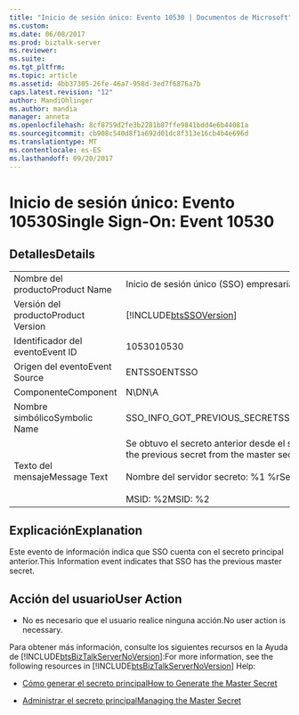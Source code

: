 ```yaml
---
title: "Inicio de sesión único: Evento 10530 | Documentos de Microsoft"
ms.custom: 
ms.date: 06/08/2017
ms.prod: biztalk-server
ms.reviewer: 
ms.suite: 
ms.tgt_pltfrm: 
ms.topic: article
ms.assetid: 4bb37305-26fe-46a7-958d-3ed7f6876a7b
caps.latest.revision: "12"
author: MandiOhlinger
ms.author: mandia
manager: anneta
ms.openlocfilehash: 8cf8759d2fe3b2281b87ffe9841bdd4e6b44081a
ms.sourcegitcommit: cb908c540d8f1a692d01dc8f313e16cb4b4e696d
ms.translationtype: MT
ms.contentlocale: es-ES
ms.lasthandoff: 09/20/2017
---
```

# <a name="single-sign-on-event-10530"></a><span data-ttu-id="a05da-102">Inicio de sesión único: Evento 10530</span><span class="sxs-lookup"><span data-stu-id="a05da-102">Single Sign-On: Event 10530</span></span>
## <a name="details"></a><span data-ttu-id="a05da-103">Detalles</span><span class="sxs-lookup"><span data-stu-id="a05da-103">Details</span></span>  
  
|||  
|-|-|  
|<span data-ttu-id="a05da-104">Nombre del producto</span><span class="sxs-lookup"><span data-stu-id="a05da-104">Product Name</span></span>|<span data-ttu-id="a05da-105">Inicio de sesión único (SSO) empresarial</span><span class="sxs-lookup"><span data-stu-id="a05da-105">Enterprise Single Sign-On</span></span>|  
|<span data-ttu-id="a05da-106">Versión del producto</span><span class="sxs-lookup"><span data-stu-id="a05da-106">Product Version</span></span>|[!INCLUDE[btsSSOVersion](../includes/btsssoversion-md.md)]|  
|<span data-ttu-id="a05da-107">Identificador del evento</span><span class="sxs-lookup"><span data-stu-id="a05da-107">Event ID</span></span>|<span data-ttu-id="a05da-108">10530</span><span class="sxs-lookup"><span data-stu-id="a05da-108">10530</span></span>|  
|<span data-ttu-id="a05da-109">Origen del evento</span><span class="sxs-lookup"><span data-stu-id="a05da-109">Event Source</span></span>|<span data-ttu-id="a05da-110">ENTSSO</span><span class="sxs-lookup"><span data-stu-id="a05da-110">ENTSSO</span></span>|  
|<span data-ttu-id="a05da-111">Componente</span><span class="sxs-lookup"><span data-stu-id="a05da-111">Component</span></span>|<span data-ttu-id="a05da-112">N\D</span><span class="sxs-lookup"><span data-stu-id="a05da-112">N\A</span></span>|  
|<span data-ttu-id="a05da-113">Nombre simbólico</span><span class="sxs-lookup"><span data-stu-id="a05da-113">Symbolic Name</span></span>|<span data-ttu-id="a05da-114">SSO_INFO_GOT_PREVIOUS_SECRET</span><span class="sxs-lookup"><span data-stu-id="a05da-114">SSO_INFO_GOT_PREVIOUS_SECRET</span></span>|  
|<span data-ttu-id="a05da-115">Texto del mensaje</span><span class="sxs-lookup"><span data-stu-id="a05da-115">Message Text</span></span>|<span data-ttu-id="a05da-116">Se obtuvo el secreto anterior desde el servidor secreto principal.%r</span><span class="sxs-lookup"><span data-stu-id="a05da-116">Got the previous secret from the master secret server.%r</span></span><br /><br /> <span data-ttu-id="a05da-117">Nombre del servidor secreto: %1 %r</span><span class="sxs-lookup"><span data-stu-id="a05da-117">Secret Server Name: %1%r</span></span><br /><br /> <span data-ttu-id="a05da-118">MSID: %2</span><span class="sxs-lookup"><span data-stu-id="a05da-118">MSID: %2</span></span>|  
  
## <a name="explanation"></a><span data-ttu-id="a05da-119">Explicación</span><span class="sxs-lookup"><span data-stu-id="a05da-119">Explanation</span></span>  
 <span data-ttu-id="a05da-120">Este evento de información indica que SSO cuenta con el secreto principal anterior.</span><span class="sxs-lookup"><span data-stu-id="a05da-120">This Information event indicates that SSO has the previous master secret.</span></span>  
  
## <a name="user-action"></a><span data-ttu-id="a05da-121">Acción del usuario</span><span class="sxs-lookup"><span data-stu-id="a05da-121">User Action</span></span>  
  
-   <span data-ttu-id="a05da-122">No es necesario que el usuario realice ninguna acción.</span><span class="sxs-lookup"><span data-stu-id="a05da-122">No user action is necessary.</span></span>  
  
 <span data-ttu-id="a05da-123">Para obtener más información, consulte los siguientes recursos en la Ayuda de [!INCLUDE[btsBizTalkServerNoVersion](../includes/btsbiztalkservernoversion-md.md)]:</span><span class="sxs-lookup"><span data-stu-id="a05da-123">For more information, see the following resources in [!INCLUDE[btsBizTalkServerNoVersion](../includes/btsbiztalkservernoversion-md.md)] Help:</span></span>  
  
-   [<span data-ttu-id="a05da-124">Cómo generar el secreto principal</span><span class="sxs-lookup"><span data-stu-id="a05da-124">How to Generate the Master Secret</span></span>](../core/how-to-generate-the-master-secret.md)  
  
-   [<span data-ttu-id="a05da-125">Administrar el secreto principal</span><span class="sxs-lookup"><span data-stu-id="a05da-125">Managing the Master Secret</span></span>](../core/managing-the-master-secret.md)
